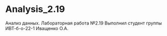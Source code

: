 # Analysis_2.19
Анализ данных. Лабораторная работа №2.19
Выполнил студент группы ИВТ-б-о-22-1 Иващенко О.А.